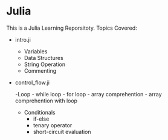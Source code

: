 # Julia
This is a Julia Learning Reporsitoty. 
Topics Covered:
- intro.ji
    - Variables
    - Data Structures
    - String Operation
    - Commenting
- control_flow.ji

  -Loop
        - while loop
        - for loop
        - array comprehention
        - array comprehention with loop
    - Conditionals
        - if-else
        - tenary operator
        - short-circuit evaluation
